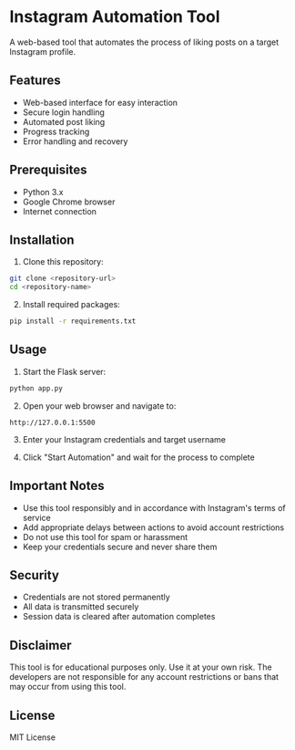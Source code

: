 # Instagram Automation Tool

A web-based tool that automates the process of liking posts on a target Instagram profile.

## Features

- Web-based interface for easy interaction
- Secure login handling
- Automated post liking
- Progress tracking
- Error handling and recovery

## Prerequisites

- Python 3.x
- Google Chrome browser
- Internet connection

## Installation

1. Clone this repository:
```bash
git clone <repository-url>
cd <repository-name>
```

2. Install required packages:
```bash
pip install -r requirements.txt
```

## Usage

1. Start the Flask server:
```bash
python app.py
```

2. Open your web browser and navigate to:
```
http://127.0.0.1:5500
```

3. Enter your Instagram credentials and target username

4. Click "Start Automation" and wait for the process to complete

## Important Notes

- Use this tool responsibly and in accordance with Instagram's terms of service
- Add appropriate delays between actions to avoid account restrictions
- Do not use this tool for spam or harassment
- Keep your credentials secure and never share them

## Security

- Credentials are not stored permanently
- All data is transmitted securely
- Session data is cleared after automation completes

## Disclaimer

This tool is for educational purposes only. Use it at your own risk. The developers are not responsible for any account restrictions or bans that may occur from using this tool.

## License

MIT License 